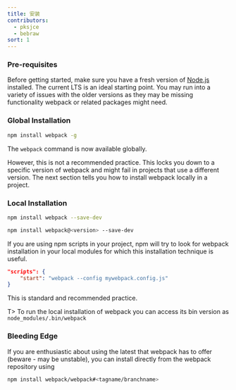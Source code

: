 ```yaml
---
title: 安装
contributors:
  - pksjce
  - bebraw
sort: 1
---
```


### Pre-requisites

Before getting started, make sure you have a fresh version of [Node.js](https://nodejs.org/en/) installed. The current LTS is an ideal starting point. You may run into a variety of issues with the older versions as they may be missing functionality webpack or related packages might need.

### Global Installation

``` bash
npm install webpack -g
```

The `webpack` command is now available globally.

However, this is not a recommended practice. This locks you down to a specific version of webpack and might fail in projects that use a different version. The next section tells you how to install webpack locally in a project.

### Local Installation

``` bash
npm install webpack --save-dev

npm install webpack@<version> --save-dev
```

If you are using npm scripts in your project, npm will try to look for webpack installation in your local modules for which this installation technique is useful.

```json
"scripts": {
	"start": "webpack --config mywebpack.config.js"
}
```

This is standard and recommended practice.

T> To run the local installation of webpack you can access its bin version as `node_modules/.bin/webpack`


### Bleeding Edge

If you are enthusiastic about using the latest that webpack has to offer (beware - may be unstable), you can install directly from the webpack repository using

``` bash
npm install webpack/webpack#<tagname/branchname>
```
